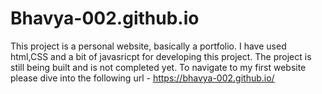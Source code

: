# Bhavya-002.github.io
This project is a personal website, basically a portfolio.
I have used html,CSS and a bit of javasricpt for developing this project.
The project is still being built and is not completed yet.
To navigate to my first website please dive into the following url - https://bhavya-002.github.io/
